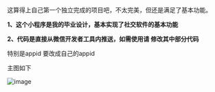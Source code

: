 这算得上自己第一个独立完成的项目吧，不太完美，但还是满足了基本功能。

**1、这个小程序是我的毕业设计，基本实现了社交软件的基本功能**

**2、代码是直接从微信开发者工具内推送，如需使用请 修改其中部分代码**

特别是appid 要改成自己的appid

主图如下

![image](https://github.com/Liu-Hsin/WechatMini_program_School_Social_Software/assets/57285504/4a49d5b2-5e2e-4399-9dec-29307fb249e4)


